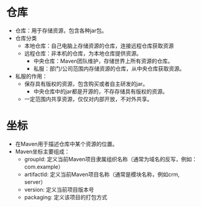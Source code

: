 # 仓库

- 仓库：用于存储资源，包含各种jar包。
- 仓库分类
    - 本地仓库：自己电脑上存储资源的仓库，连接远程仓库获取资源
    - 远程仓库：非本机的仓库，为本地仓库提供资源。
        - 中央仓库：Maven团队维护，存储世界上所有资源的仓库。
        - 私服：部门/公司范围内存储资源的仓库，从中央仓库获取资源。
- 私服的作用：
    - 保存具有版权的资源，包含购买或者自主研发的jar。
        - 中央仓库中的jar都是开源的，不存存储具有版权的资源。
    - 一定范围内共享资源，仅仅对内部开放，不对外共享。

# 坐标

- 在Maven用于描述仓库中某个资源的位置。
- Maven坐标主要组成：
    - groupId: 定义当前Maven项目隶属组织名称（通常为域名的反写，例如：com.example）
    - artifactId: 定义当前Maven项目名称（通常是模块名称，例如crm, server）
    - version: 定义当前项目版本号
    - packaging: 定义该项目的打包方式

